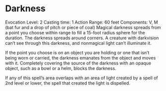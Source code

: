 # Darkness
Evocation
Level:  2 
Casting time: 1 Action 
Range: 60 feet 
Components: V, M (bat fur and a drop of pitch or piece of coal) 
Magical darkness spreads from a point you choose within range to fill a 15-foot radius sphere for the duration.
The darkness spreads around corners. A creature with darkvision can’t see through this darkness, and nonmagical light can’t illuminate it. 

If the point you choose is on an object you are holding or one that isn’t being worn or carried, the darkness emanates from the object and moves with it. Completely covering the source of the darkness with an opaque object, such as a bowl or a helm, blocks the darkness.

If any of this spell’s area overlaps with an area of light created by a spell of 2nd level or lower, the spell that created the light is dispelled.